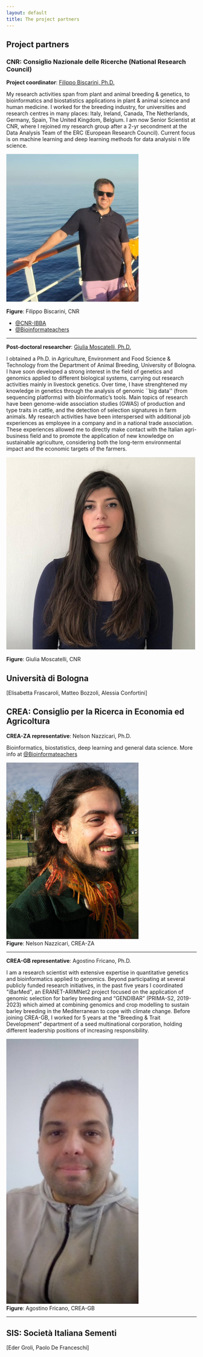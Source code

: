 ```yaml
---
layout: default
title: The project partners
---
```


## Project partners

### CNR: Consiglio Nazionale delle Ricerche (National Research Council)

**Project coordinator**: <u>Filippo Biscarini, Ph.D.</u>

My research activities span from plant and animal breeding & genetics, to bioinformatics and biostatistics applications in plant & animal science and human medicine. I worked for the breeding industry, for universities and research centres in many places: Italy, Ireland, Canada, The Netherlands, Germany, Spain, The United Kingdom, Belgium. I am now Senior Scientist at CNR, where I rejoined my research group after a 2-yr secondment at the Data Analysis Team of the ERC (European Research Council). Current focus is on machine learning and deep learning methods for data analysisi n life science.

![Biscarini](/assets/img/pic3.jpg)
<div class="caption"><b>Figure</b>: Filippo Biscarini, CNR
</div>

- [@CNR-IBBA](https://ibba.cnr.it/staff/filippo-biscarini/)
- [@Bioinformateachers](https://bioinformateachers.github.io/filippo.html)

---

**Post-doctoral researcher**: <u>Giulia Moscatelli, Ph.D.</u>

I obtained a Ph.D. in Agriculture, Environment and Food Science \& Technology from the Department of Animal Breeding, University of Bologna.
I have soon developed a strong interest in the field of genetics and genomics applied to different biological systems, carrying out research activities mainly in livestock genetics. 
Over time, I have strenghtened my knowledge in genetics through the analysis of genomic ``big data'' (from sequencing platforms) with bioinformatic’s tools. 
Main topics of research have been genome-wide association studies (GWAS) of production and type traits in cattle, and the detection of selection signatures in farm animals.
My research activities have been interspersed with additional job experiences as employee in a company and in a national trade association. 
These experiences allowed me to directly make contact with the Italian agri-business field and to promote the application of new knowledge 
on sustainable agriculture, considering both the long-term environmental impact and the economic targets of the farmers.

![Moscatelli](/assets/img/giulia.jpeg)
<div class="caption"><b>Figure</b>: Giulia Moscatelli, CNR
</div>

## Università di Bologna

\[Elisabetta Frascaroli, Matteo Bozzoli, Alessia Confortini\]

## CREA: Consiglio per la Ricerca in Economia ed Agricoltura

**CREA-ZA representative**: Nelson Nazzicari, Ph.D.

Bioinformatics, biostatistics, deep learning and general data science. More info at [@Bioinformateachers](https://bioinformateachers.github.io/nelson.html)

<img src="/assets/img/pic_nelson.jpg" width="350" />
<div class="caption"><b>Figure</b>: Nelson Nazzicari, CREA-ZA</div>

---

**CREA-GB representative**: Agostino Fricano, Ph.D.

I am a research scientist with extensive expertise in quantitative genetics and bioinformatics applied to genomics. 
Beyond participating at several publicly funded research initiatives, in the past five years I coordinated "iBarMed", 
an ERANET-ARIMNet2 project focused on the application of genomic selection for barley breeding and 
“GENDIBAR” (PRIMA-S2, 2019-2023) which aimed at combining genomics and crop modelling to sustain barley breeding in the Mediterranean to cope with climate change. 
Before joining CREA-GB, I worked for 5 years at the "Breeding & Trait Development" department of a seed multinational corporation, 
holding different leadership positions of increasing responsibility.

<img src="/assets/img/agostino.jpg" width="350" />
<div class="caption"><b>Figure</b>: Agostino Fricano, CREA-GB</div>

---

## SIS: Società Italiana Sementi

\[Eder Groli, Paolo De Franceschi\]


